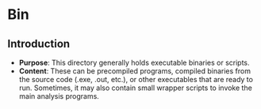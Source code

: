 # Bin

## Introduction
*	**Purpose**: This directory generally holds executable binaries or scripts.
*	**Content**: These can be precompiled programs, compiled binaries from the source code (.exe, .out, etc.), or other executables that are ready to run. Sometimes, it may also contain small wrapper scripts to invoke the main analysis programs.
